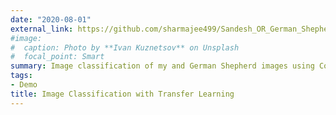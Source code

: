 ```yaml
---
date: "2020-08-01"
external_link: https://github.com/sharmajee499/Sandesh_OR_German_Shepherd
#image:
#  caption: Photo by **Ivan Kuznetsov** on Unsplash
#  focal_point: Smart
summary: Image classification of my and German Shepherd images using Convolution Neural Network (CNN) and Transfer Learning.
tags:
- Demo
title: Image Classification with Transfer Learning
---
```

